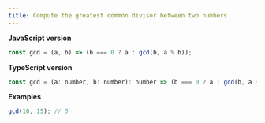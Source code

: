 ```yaml
---
title: Compute the greatest common divisor between two numbers
---
```


**JavaScript version**

```js
const gcd = (a, b) => (b === 0 ? a : gcd(b, a % b));
```

**TypeScript version**

```js
const gcd = (a: number, b: number): number => (b === 0 ? a : gcd(b, a % b));
```

**Examples**

```js
gcd(10, 15); // 5
```
